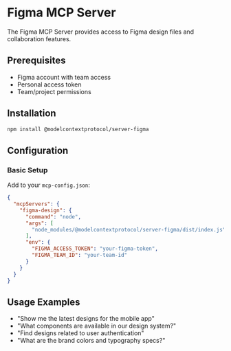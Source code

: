 # Figma MCP Server

The Figma MCP Server provides access to Figma design files and collaboration features.

## Prerequisites

- Figma account with team access
- Personal access token
- Team/project permissions

## Installation

```bash
npm install @modelcontextprotocol/server-figma
```

## Configuration

### Basic Setup

Add to your `mcp-config.json`:

```json
{
  "mcpServers": {
    "figma-design": {
      "command": "node",
      "args": [
        "node_modules/@modelcontextprotocol/server-figma/dist/index.js"
      ],
      "env": {
        "FIGMA_ACCESS_TOKEN": "your-figma-token",
        "FIGMA_TEAM_ID": "your-team-id"
      }
    }
  }
}
```

## Usage Examples

- "Show me the latest designs for the mobile app"
- "What components are available in our design system?"
- "Find designs related to user authentication"
- "What are the brand colors and typography specs?"